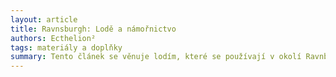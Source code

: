 ```yaml
---
layout: article
title: Ravnsburgh: Lodě a námořnictvo
authors: Ecthelion²
tags: materiály a doplňky
summary: Tento článek se věnuje lodím, které se používají v okolí Ravnburghu v době, která zhruba odpovídá rané renesanci po vynálezu střelného prachu a knihtisku, ale před vynálezem muškety.
---
```

